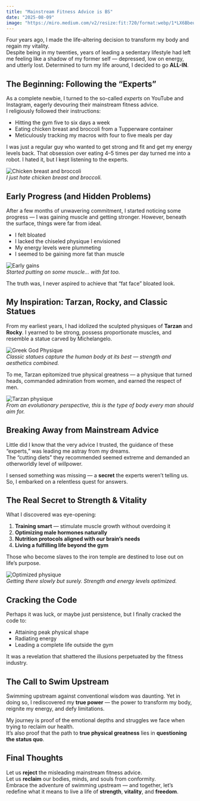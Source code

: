 ```yaml
---
title: "Mainstream Fitness Advice is BS"
date: "2025-08-09"
image: "https://miro.medium.com/v2/resize:fit:720/format:webp/1*LX6BbeuLlhbCMlV1FnwO-g.jpeg"
---
```


Four years ago, I made the life-altering decision to transform my body and regain my vitality.  
Despite being in my twenties, years of leading a sedentary lifestyle had left me feeling like a shadow of my former self — depressed, low on energy, and utterly lost. Determined to turn my life around, I decided to go **ALL-IN**.


## The Beginning: Following the “Experts”

As a complete newbie, I turned to the so-called *experts* on YouTube and Instagram, eagerly devouring their mainstream fitness advice.  
I religiously followed their instructions:  

- Hitting the gym five to six days a week  
- Eating chicken breast and broccoli from a Tupperware container  
- Meticulously tracking my macros with four to five meals per day  

I was just a regular guy who wanted to get strong and fit and get my energy levels back. That obsession over eating 4–5 times per day turned me into a robot. I hated it, but I kept listening to the experts.



![Chicken breast and broccoli](https://miro.medium.com/v2/resize:fit:1100/format:webp/1*lpCVizMRFIVX8FfHwd_MkQ.jpeg)  
*I just hate chicken breast and broccoli.*



## Early Progress (and Hidden Problems)

After a few months of unwavering commitment, I started noticing some progress — I was gaining muscle and getting stronger. However, beneath the surface, things were far from ideal.  

- I felt bloated  
- I lacked the chiseled physique I envisioned  
- My energy levels were plummeting  
- I seemed to be gaining more fat than muscle

![Early gains]( https://miro.medium.com/v2/resize:fit:640/format:webp/1*DRwFpY9XDtI7snDki-DrYw.jpeg )  
*Started putting on some muscle… with fat too.*

The truth was, I never aspired to achieve that “fat face” bloated look.



## My Inspiration: Tarzan, Rocky, and Classic Statues

From my earliest years, I had idolized the sculpted physiques of **Tarzan** and **Rocky**. I yearned to be strong, possess proportionate muscles, and resemble a statue carved by Michelangelo.

![Greek God Physique]( https://miro.medium.com/v2/resize:fit:558/format:webp/1*j_z9rSG9reyWW6rfOkeNZg.jpeg )  
*Classic statues capture the human body at its best — strength and aesthetics combined.*

To me, Tarzan epitomized true physical greatness — a physique that turned heads, commanded admiration from women, and earned the respect of men.

![Tarzan physique]( https://miro.medium.com/v2/resize:fit:720/format:webp/1*dPhJbK8f3-VW36ZR4NCPeg.jpeg)  
*From an evolutionary perspective, this is the type of body every man should aim for.*


## Breaking Away from Mainstream Advice

Little did I know that the very advice I trusted, the guidance of these “experts,” was leading me astray from my dreams.  
The “cutting diets” they recommended seemed extreme and demanded an otherworldly level of willpower.

I sensed something was missing — a **secret** the experts weren’t telling us.  
So, I embarked on a relentless quest for answers.



## The Real Secret to Strength & Vitality

What I discovered was eye-opening:

1. **Training smart** — stimulate muscle growth without overdoing it  
2. **Optimizing male hormones naturally**  
3. **Nutrition protocols aligned with our brain’s needs**  
4. **Living a fulfilling life beyond the gym**  

Those who become slaves to the iron temple are destined to lose out on life’s purpose.

![Optimized physique](https://miro.medium.com/v2/resize:fit:640/format:webp/1*65KoxeDNymLP4QUkrjbnWg.jpeg )  
*Getting there slowly but surely. Strength and energy levels optimized.*



## Cracking the Code

Perhaps it was luck, or maybe just persistence, but I finally cracked the code to:

- Attaining peak physical shape  
- Radiating energy  
- Leading a complete life outside the gym  

It was a revelation that shattered the illusions perpetuated by the fitness industry.



## The Call to Swim Upstream

Swimming upstream against conventional wisdom was daunting. Yet in doing so, I rediscovered my **true power** — the power to transform my body, reignite my energy, and defy limitations.

My journey is proof of the emotional depths and struggles we face when trying to reclaim our health.  
It’s also proof that the path to **true physical greatness** lies in **questioning the status quo**.



## Final Thoughts

Let us **reject** the misleading mainstream fitness advice.  
Let us **reclaim** our bodies, minds, and souls from conformity.  
Embrace the adventure of swimming upstream — and together, let’s redefine what it means to live a life of **strength**, **vitality**, and **freedom**.
